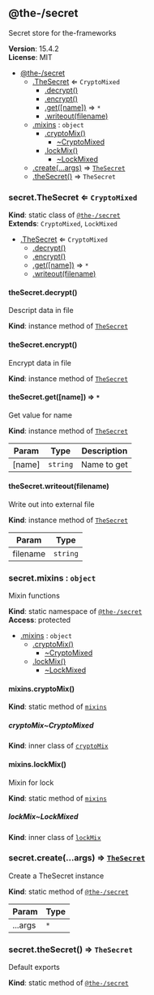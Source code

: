 <!--- Code generated by @the-/script-doc. DO NOT EDIT. -->

<a name="module_@the-/secret"></a>

## @the-/secret
Secret store for the-frameworks

**Version**: 15.4.2  
**License**: MIT  

* [@the-/secret](#module_@the-/secret)
    * [.TheSecret](#module_@the-/secret.TheSecret) ⇐ <code>CryptoMixed</code>
        * [.decrypt()](#module_@the-/secret.TheSecret+decrypt)
        * [.encrypt()](#module_@the-/secret.TheSecret+encrypt)
        * [.get([name])](#module_@the-/secret.TheSecret+get) ⇒ <code>\*</code>
        * [.writeout(filename)](#module_@the-/secret.TheSecret+writeout)
    * [.mixins](#module_@the-/secret.mixins) : <code>object</code>
        * [.cryptoMix()](#module_@the-/secret.mixins.cryptoMix)
            * [~CryptoMixed](#module_@the-/secret.mixins.cryptoMix..CryptoMixed)
        * [.lockMix()](#module_@the-/secret.mixins.lockMix)
            * [~LockMixed](#module_@the-/secret.mixins.lockMix..LockMixed)
    * [.create(...args)](#module_@the-/secret.create) ⇒ [<code>TheSecret</code>](#module_@the-/secret.TheSecret)
    * [.theSecret()](#module_@the-/secret.theSecret) ⇒ <code>TheSecret</code>

<a name="module_@the-/secret.TheSecret"></a>

### secret.TheSecret ⇐ <code>CryptoMixed</code>
**Kind**: static class of [<code>@the-/secret</code>](#module_@the-/secret)  
**Extends**: <code>CryptoMixed</code>, <code>LockMixed</code>  

* [.TheSecret](#module_@the-/secret.TheSecret) ⇐ <code>CryptoMixed</code>
    * [.decrypt()](#module_@the-/secret.TheSecret+decrypt)
    * [.encrypt()](#module_@the-/secret.TheSecret+encrypt)
    * [.get([name])](#module_@the-/secret.TheSecret+get) ⇒ <code>\*</code>
    * [.writeout(filename)](#module_@the-/secret.TheSecret+writeout)

<a name="module_@the-/secret.TheSecret+decrypt"></a>

#### theSecret.decrypt()
Descript data in file

**Kind**: instance method of [<code>TheSecret</code>](#module_@the-/secret.TheSecret)  
<a name="module_@the-/secret.TheSecret+encrypt"></a>

#### theSecret.encrypt()
Encrypt data in file

**Kind**: instance method of [<code>TheSecret</code>](#module_@the-/secret.TheSecret)  
<a name="module_@the-/secret.TheSecret+get"></a>

#### theSecret.get([name]) ⇒ <code>\*</code>
Get value for name

**Kind**: instance method of [<code>TheSecret</code>](#module_@the-/secret.TheSecret)  

| Param | Type | Description |
| --- | --- | --- |
| [name] | <code>string</code> | Name to get |

<a name="module_@the-/secret.TheSecret+writeout"></a>

#### theSecret.writeout(filename)
Write out into external file

**Kind**: instance method of [<code>TheSecret</code>](#module_@the-/secret.TheSecret)  

| Param | Type |
| --- | --- |
| filename | <code>string</code> | 

<a name="module_@the-/secret.mixins"></a>

### secret.mixins : <code>object</code>
Mixin functions

**Kind**: static namespace of [<code>@the-/secret</code>](#module_@the-/secret)  
**Access**: protected  

* [.mixins](#module_@the-/secret.mixins) : <code>object</code>
    * [.cryptoMix()](#module_@the-/secret.mixins.cryptoMix)
        * [~CryptoMixed](#module_@the-/secret.mixins.cryptoMix..CryptoMixed)
    * [.lockMix()](#module_@the-/secret.mixins.lockMix)
        * [~LockMixed](#module_@the-/secret.mixins.lockMix..LockMixed)

<a name="module_@the-/secret.mixins.cryptoMix"></a>

#### mixins.cryptoMix()
**Kind**: static method of [<code>mixins</code>](#module_@the-/secret.mixins)  
<a name="module_@the-/secret.mixins.cryptoMix..CryptoMixed"></a>

##### cryptoMix~CryptoMixed
**Kind**: inner class of [<code>cryptoMix</code>](#module_@the-/secret.mixins.cryptoMix)  
<a name="module_@the-/secret.mixins.lockMix"></a>

#### mixins.lockMix()
Mixin for lock

**Kind**: static method of [<code>mixins</code>](#module_@the-/secret.mixins)  
<a name="module_@the-/secret.mixins.lockMix..LockMixed"></a>

##### lockMix~LockMixed
**Kind**: inner class of [<code>lockMix</code>](#module_@the-/secret.mixins.lockMix)  
<a name="module_@the-/secret.create"></a>

### secret.create(...args) ⇒ [<code>TheSecret</code>](#module_@the-/secret.TheSecret)
Create a TheSecret instance

**Kind**: static method of [<code>@the-/secret</code>](#module_@the-/secret)  

| Param | Type |
| --- | --- |
| ...args | <code>\*</code> | 

<a name="module_@the-/secret.theSecret"></a>

### secret.theSecret() ⇒ <code>TheSecret</code>
Default exports

**Kind**: static method of [<code>@the-/secret</code>](#module_@the-/secret)  
